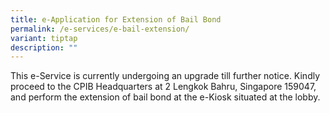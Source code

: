 ```yaml
---
title: e-Application for Extension of Bail Bond
permalink: /e-services/e-bail-extension/
variant: tiptap
description: ""
---
```

<p>This e-Service is currently undergoing an upgrade till further notice.
Kindly proceed to the CPIB Headquarters at 2 Lengkok Bahru, Singapore 159047,
and perform the extension of bail bond at the e-Kiosk situated at the lobby.</p>

